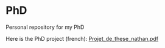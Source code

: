 # PhD
Personal repository for my PhD

Here is the PhD project (french): [Projet_de_these_nathan.pdf](https://github.com/philinat/PhD/files/12547735/Projet_de_these_nathan.pdf)

